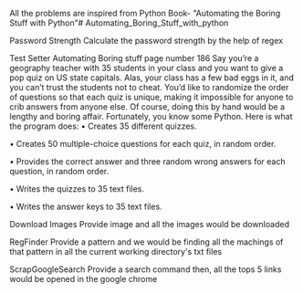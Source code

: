 All the problems are inspired from Python Book- "Automating the Boring Stuff with Python"# Automating_Boring_Stuff_with_python

Password Strength
Calculate the password strength by the help of regex

Test Setter
Automating Boring stuff page number 186 
Say you’re a geography teacher with 35 students in your class and you want
to give a pop quiz on US state capitals. Alas, your class has a few bad eggs in
it, and you can’t trust the students not to cheat. You’d like to randomize the
order of questions so that each quiz is unique, making it impossible for anyone to crib answers from anyone else. Of course, doing this by hand would
be a lengthy and boring affair. Fortunately, you know some Python.
Here is what the program does:
•	 Creates 35 different quizzes.

•	 Creates 50 multiple-choice questions for each quiz, in random order.

•	 Provides the correct answer and three random wrong answers for each
question, in random order.

•	 Writes the quizzes to 35 text files.

•	 Writes the answer keys to 35 text files.

Download Images
Provide image and all the images would be downloaded

RegFinder
Provide a pattern and we would be finding all the machings of that pattern in all the current working directory's txt files

ScrapGoogleSearch
Provide a search command then, all the tops 5 links would be opened in the google chrome 
